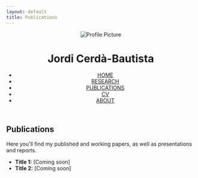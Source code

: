 ```yaml
---
layout: default
title: Publications
---
```


<header class="header-with-photo">
  <img class="profile-pic" src="{{ '/assets/images/profile.png' | relative_url }}" alt="Profile Picture">
  <div class="header-text">
    <h1>Jordi Cerdà-Bautista</h1>
    <nav>
      <ul>
        <li><a href="/index.html">HOME</a></li>
        <li><a href="/research.html">RESEARCH</a></li>
        <li><a href="/publications.html">PUBLICATIONS</a></li>
        <li><a href="/cv.html">CV</a></li>
        <li><a href="/about.html">ABOUT</a></li>
      </ul>
    </nav>
  </div>
</header>

<section class="bio">
<h1>Publications</h1>
<p>Here you'll find my published and working papers, as well as presentations and reports.</p>
<ul>
  <li><strong>Title 1:</strong> [Coming soon]</li>
  <li><strong>Title 2:</strong> [Coming soon]</li>
</ul>
</section>
